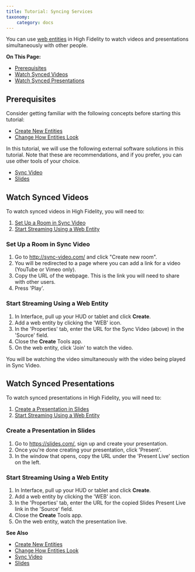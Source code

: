 ```yaml
---
title: Tutorial: Syncing Services
taxonomy:
    category: docs
---
```


You can use [web entities](../../../create/entities/display-youtube) in High Fidelity to watch videos and presentations simultaneously with other people. 

**On This Page:**

- [Prerequisites](#prerequisites)
- [Watch Synced Videos](#watch-synced-videos)
- [Watch Synced Presentations](#watch-synced-presentations)


## Prerequisites

Consider getting familiar with the following concepts before starting this tutorial:

- [Create New Entities](../../../create/entities/create-entities)
- [Change How Entities Look](../../../create/entities/entity-appearance)

In this tutorial, we will use the following external software solutions in this tutorial. Note that these are recommendations, and if you prefer, you can use other tools of your choice.

+ [Sync Video](http://sync-video.com/)
+ [Slides](https://slides.com/)

## Watch Synced Videos

To watch synced videos in High Fidelity, you will need to:

1. [Set Up a Room in Sync Video](#set-up-room-in-sync-video)
2. [Start Streaming Using a Web Entity](#start-streaming-using-a-web-entity)

### Set Up a Room in Sync Video

1. Go to <http://sync-video.com/> and click "Create new room".
2. You will be redirected to a page where you can add a link for a video (YouTube or Vimeo only).
3. Copy the URL of the webpage. This is the link you will need to share with other users.
4. Press 'Play'.

### Start Streaming Using a Web Entity

1. In Interface, pull up your HUD or tablet and click **Create**.
2. Add a web entity by clicking the 'WEB' icon.
3. In the 'Properties' tab, enter the URL for the Sync Video (above) in the 'Source' field.
4. Close the **Create** Tools app. 
5. On the web entity, click 'Join' to watch the video.

You will be watching the video simultaneously with the video being played in Sync Video.



## Watch Synced Presentations

To watch synced presentations in High Fidelity, you will need to:

1. [Create a Presentation in Slides](#create-a-presentation-in-slides)
2. [Start Streaming Using a Web Entity](#start-streaming-using-a-web-entity)

### Create a Presentation in Slides

1. Go to <https://slides.com/>, sign up and create your presentation.
2. Once you're done creating your presentation, click 'Present'.
3. In the window that opens, copy the URL under the 'Present Live' section on the left.   

### Start Streaming Using a Web Entity

1. In Interface, pull up your HUD or tablet and click **Create**.
2. Add a web entity by clicking the 'WEB' icon.
3. In the 'Properties' tab, enter the URL for the copied Slides Present Live link in the 'Source' field.
4. Close the **Create** Tools app. 
5. On the web entity, watch the presentation live.

**See Also**

- [Create New Entities](../../../create/entities/create-entities)
- [Change How Entities Look](../../../create/entities/entity-appearance)
- [Sync Video](http://sync-video.com/)
- [Slides](https://slides.com/)